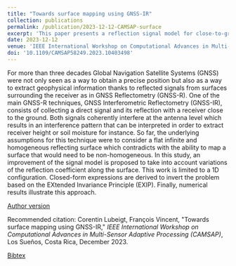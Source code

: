 ```yaml
---
title: "Towards surface mapping using GNSS-IR"
collection: publications
permalink: /publication/2023-12-12-CAMSAP-surface
excerpt: 'This paper presents a reflection signal model for close-to-ground GNSS-IR scenarios. This model allows to map reflection coefficients of the reflecting surface.'
date: 2023-12-12
venue: 'IEEE International Workshop on Computational Advances in Multi-Sensor Adaptive Processing (CAMSAP)'
doi: '10.1109/CAMSAP58249.2023.10403498'
---
```

For more than three decades Global Navigation Satellite Systems (GNSS) were not only seen as a way to obtain a precise position but also as a way to extract geophysical information thanks to reflected signals from surfaces surrounding the receiver as in GNSS Reflectometry (GNSS-R). One of the main GNSS-R techniques, GNSS Interferometric Reflectometry (GNSS-IR), consists of collecting a direct signal and its reflection with a receiver close to the ground. Both signals coherently interfere at the antenna level which results in an interference pattern that can be interpreted in order to extract receiver height or soil moisture for instance. So far, the underlying assumptions for this technique were to consider a flat infinite and homogeneous reflecting surface which contradicts with the ability to map a surface that would need to be non-homogeneous. In this study, an improvement of the signal model is proposed to take into account variations of the reflection coefficient along the surface. This work is limited to a 1D configuration. Closed-form expressions are derived to invert the problem based on the EXtended Invariance Principle (EXIP). Finally, numerical results illustrate this approach.

[Author version](http://clubeigt.github.io/files/2023_CAMSAP_surface.pdf)

Recommended citation: Corentin Lubeigt, François Vincent, &quot;Towards surface mapping using GNSS-IR,&quot; <i>IEEE International Workshop on Computational Advances in Multi-Sensor Adaptive Processing (CAMSAP)</i>, Los Sueños, Costa Rica, December 2023.

[Bibtex](http://clubeigt.github.io/files/2023_CAMSAP_surface_bib.bib)